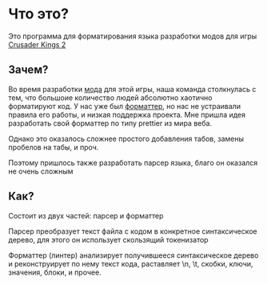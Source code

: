 # Что это?
Это программа для форматирования языка разработки модов для игры [Crusader Kings 2](https://ck2.paradoxwikis.com/Scripting) 

## Зачем?
Во время разработки [мода](https://github.com/Rystic/ATLA-restored) для этой игры, наша команда столкнулась с тем, что большоие количество людей абсолютно хаотично форматируют код.
У нас уже был [форматтер](https://github.com/cwtools/cwtools-vscode), но нас не устраивали правила его работы, и низкая поддержка проекта.
Мне пришла идея разработать свой форматтер по типу prettier из мира веба.

Однако это оказалось сложнее простого добавления табов, замены пробелов на табы, и проч. 

Поэтому пришлось также разработать парсер языка, благо он оказался не очень сложным

## Как?

Состоит из двух частей: парсер и форматтер

Парсер преобразует текст файла с кодом в конкретное синтаксическое дерево, для этого он использует скользящий токенизатор

Форматтер (линтер) анализирует получившееся синтаксическое дерево и реконструирует по нему текст кода, раставляет \n, \t, скобки, ключи, значения, блоки, и прочее.

